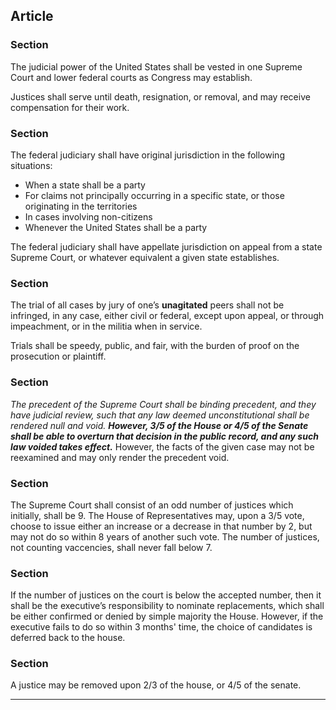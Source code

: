 
## Article 
<!--- Judicial -->


### Section

The judicial power of the United States shall be vested in one Supreme Court and lower federal courts as Congress may establish.

Justices shall serve until death, resignation, or removal, and may receive compensation for their work.

### Section

The federal judiciary shall have original jurisdiction in the following situations:

- When a state shall be a party  
- For claims not principally occurring in a specific state, or those originating in the territories  
- In cases involving non-citizens
- Whenever the United States shall be a party

The federal judiciary shall have appellate jurisdiction on appeal from a state Supreme Court, or whatever equivalent a given state establishes.

### Section

The trial of all cases by jury of one’s **unagitated** peers shall not be infringed, in any case, either civil or federal, except upon appeal, or through impeachment, or in the militia when in service.

Trials shall be speedy, public, and fair, with the burden of proof on the prosecution or plaintiff.

### Section

*The precedent of the Supreme Court shall be binding precedent, and they have judicial review, such that any law deemed unconstitutional shall be rendered null and void.*
***However, 3/5 of the House or 4/5 of the Senate shall be able to overturn that decision in the public record, and any such law voided takes effect.***
However, the facts of the given case may not be reexamined and may only render the precedent void. 
<!--- TODO: Clean up --->

### Section 
<!--- Packing the Court -->

The Supreme Court shall consist of an odd number of justices which initially, shall be 9.
The House of Representatives may, upon a 3/5 vote, choose to issue either an increase or a decrease in that number by 2, but may not do so within 8 years of another such vote.
The number of justices, not counting vaccencies, shall never fall below 7.

### Section 
<!--- Appointing Justices -->

If the number of justices on the court is below the accepted number, then it shall be the executive’s responsibility to nominate replacements, which shall be either confirmed or denied by simple majority the House.
However, if the executive fails to do so within 3 months' time, the choice of candidates is deferred back to the house.

### Section 
<!--- Removing Justices -->

A justice may be removed upon 2/3 of the house, or 4/5 of the senate.

---
